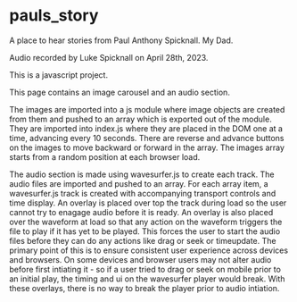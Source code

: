 # pauls_story

A place to hear stories from Paul Anthony Spicknall. My Dad.

Audio recorded by Luke Spicknall on April 28th, 2023.

This is a javascript project.

This page contains an image carousel and an audio section.

The images are imported into a js module where image objects are created from them
and pushed to an array which is exported out of the module. They are imported into index.js where they are
placed in the DOM one at a time, advancing every 10 seconds. There are reverse and advance
buttons on the images to move backward or forward in the array. The images array starts from a
random position at each browser load.

The audio section is made using wavesurfer.js to create each track. The audio files
are imported and pushed to an array. For each array item, a wavesurfer.js track is
created with accompanying transport controls and time display. An overlay is placed over top
the track during load so the user cannot try to enagage audio before it is ready.
An overlay is also placed over the waveform at load so that any action on the waveform
triggers the file to play if it has yet to be played. This forces the user to start the
audio files before they can do any actions like drag or seek or timeupdate. The primary point of
this is to ensure consistent user experience across devices and browsers. On some
devices and browser users may not alter audio before first intiating it - so if
a user tried to drag or seek on mobile prior to an initial play, the timing and
ui on the wavesurfer player would break. With these overlays, there is no
way to break the player prior to audio intiation.
